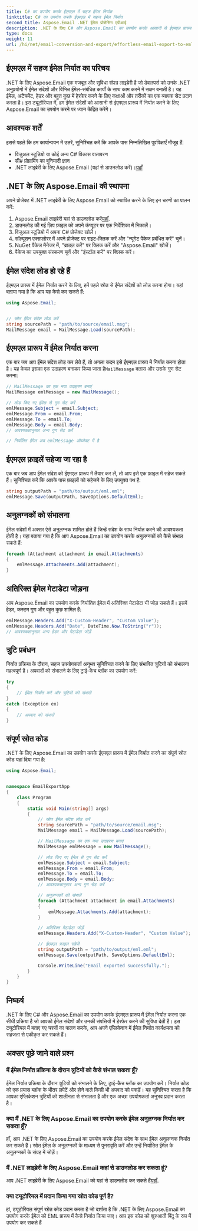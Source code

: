 ```yaml
---
title: C# का उपयोग करके ईएमएल में सहज ईमेल निर्यात
linktitle: C# का उपयोग करके ईएमएल में सहज ईमेल निर्यात
second_title: Aspose.Email .NET ईमेल प्रोसेसिंग एपीआई
description: .NET के लिए C# और Aspose.Email का उपयोग करके आसानी से ईएमएल प्रारूप में ईमेल निर्यात करें। स्रोत कोड उदाहरणों के साथ चरण दर चरण जानें।
type: docs
weight: 11
url: /hi/net/email-conversion-and-export/effortless-email-export-to-eml-using-csharp/
---
```


## ईएमएल में सहज ईमेल निर्यात का परिचय

.NET के लिए Aspose.Email एक मजबूत और सुविधा संपन्न लाइब्रेरी है जो डेवलपर्स को उनके .NET अनुप्रयोगों में ईमेल संदेशों और विभिन्न ईमेल-संबंधित कार्यों के साथ काम करने में सक्षम बनाती है। यह ईमेल, अटैचमेंट, हेडर और बहुत कुछ में हेरफेर करने के लिए कक्षाओं और तरीकों का एक व्यापक सेट प्रदान करता है। इस ट्यूटोरियल में, हम ईमेल संदेशों को आसानी से ईएमएल प्रारूप में निर्यात करने के लिए Aspose.Email का उपयोग करने पर ध्यान केंद्रित करेंगे।

## आवश्यक शर्तें

इससे पहले कि हम कार्यान्वयन में उतरें, सुनिश्चित करें कि आपके पास निम्नलिखित पूर्वापेक्षाएँ मौजूद हैं:

- विजुअल स्टूडियो या कोई अन्य C# विकास वातावरण
- सी# प्रोग्रामिंग का बुनियादी ज्ञान
-  .NET लाइब्रेरी के लिए Aspose.Email (यहां से डाउनलोड करें)।[यहाँ](https://downloads.aspose.com/email/net)

## .NET के लिए Aspose.Email की स्थापना

अपने प्रोजेक्ट में .NET लाइब्रेरी के लिए Aspose.Email को स्थापित करने के लिए इन चरणों का पालन करें:

1.  Aspose.Email लाइब्रेरी यहां से डाउनलोड करें[यहाँ](https://releases.aspose.com/email/net).
2. डाउनलोड की गई ज़िप फ़ाइल को अपने कंप्यूटर पर एक निर्देशिका में निकालें।
3. विजुअल स्टूडियो में अपना C# प्रोजेक्ट खोलें।
4. सॉल्यूशन एक्सप्लोरर में अपने प्रोजेक्ट पर राइट-क्लिक करें और "न्यूगेट पैकेज प्रबंधित करें" चुनें।
5. NuGet पैकेज मैनेजर में, "ब्राउज़ करें" पर क्लिक करें और "Aspose.Email" खोजें।
6. पैकेज का उपयुक्त संस्करण चुनें और "इंस्टॉल करें" पर क्लिक करें।

## ईमेल संदेश लोड हो रहे हैं

ईएमएल प्रारूप में ईमेल निर्यात करने के लिए, हमें पहले स्रोत से ईमेल संदेशों को लोड करना होगा। यहां बताया गया है कि आप यह कैसे कर सकते हैं:

```csharp
using Aspose.Email;


// स्रोत ईमेल संदेश लोड करें
string sourcePath = "path/to/source/email.msg";
MailMessage email = MailMessage.Load(sourcePath);
```

## ईएमएल प्रारूप में ईमेल निर्यात करना

 एक बार जब आप ईमेल संदेश लोड कर लेते हैं, तो अगला कदम इसे ईएमएल प्रारूप में निर्यात करना होता है। यह केवल इसका एक उदाहरण बनाकर किया जाता है`MailMessage` क्लास और उसके गुण सेट करना:

```csharp
// MailMessage का एक नया उदाहरण बनाएं
MailMessage emlMessage = new MailMessage();

// लोड किए गए ईमेल से गुण सेट करें
emlMessage.Subject = email.Subject;
emlMessage.From = email.From;
emlMessage.To = email.To;
emlMessage.Body = email.Body;
// आवश्यकतानुसार अन्य गुण सेट करें

// निर्यातित ईमेल अब emlMessage ऑब्जेक्ट में है
```

## ईएमएल फ़ाइलें सहेजा जा रहा है

एक बार जब आप ईमेल संदेश को ईएमएल प्रारूप में तैयार कर लें, तो आप इसे एक फ़ाइल में सहेज सकते हैं। सुनिश्चित करें कि आपके पास फ़ाइलों को सहेजने के लिए उपयुक्त पथ है:

```csharp
string outputPath = "path/to/output/eml.eml";
emlMessage.Save(outputPath, SaveOptions.DefaultEml);
```

## अनुलग्नकों को संभालना

ईमेल संदेशों में अक्सर ऐसे अनुलग्नक शामिल होते हैं जिन्हें संदेश के साथ निर्यात करने की आवश्यकता होती है। यहां बताया गया है कि आप Aspose.Email का उपयोग करके अनुलग्नकों को कैसे संभाल सकते हैं:

```csharp
foreach (Attachment attachment in email.Attachments)
{
    emlMessage.Attachments.Add(attachment);
}
```

## अतिरिक्त ईमेल मेटाडेटा जोड़ना

आप Aspose.Email का उपयोग करके निर्यातित ईमेल में अतिरिक्त मेटाडेटा भी जोड़ सकते हैं। इसमें हेडर, कस्टम गुण और बहुत कुछ शामिल हैं:

```csharp
emlMessage.Headers.Add("X-Custom-Header", "Custom Value");
emlMessage.Headers.Add("Date", DateTime.Now.ToString("r"));
// आवश्यकतानुसार अन्य हेडर और मेटाडेटा जोड़ें
```

## त्रुटि प्रबंधन

निर्यात प्रक्रिया के दौरान, सहज उपयोगकर्ता अनुभव सुनिश्चित करने के लिए संभावित त्रुटियों को संभालना महत्वपूर्ण है। अपवादों को संभालने के लिए ट्राई-कैच ब्लॉक का उपयोग करें:

```csharp
try
{
    // ईमेल निर्यात करें और त्रुटियों को संभालें
}
catch (Exception ex)
{
    // अपवाद को संभालें
}
```

## संपूर्ण स्रोत कोड

.NET के लिए Aspose.Email का उपयोग करके ईएमएल प्रारूप में ईमेल निर्यात करने का संपूर्ण स्रोत कोड यहां दिया गया है:

```csharp
using Aspose.Email;


namespace EmailExportApp
{
    class Program
    {
        static void Main(string[] args)
        {
            // स्रोत ईमेल संदेश लोड करें
            string sourcePath = "path/to/source/email.msg";
            MailMessage email = MailMessage.Load(sourcePath);

            // MailMessage का एक नया उदाहरण बनाएं
            MailMessage emlMessage = new MailMessage();

            // लोड किए गए ईमेल से गुण सेट करें
            emlMessage.Subject = email.Subject;
            emlMessage.From = email.From;
            emlMessage.To = email.To;
            emlMessage.Body = email.Body;
            // आवश्यकतानुसार अन्य गुण सेट करें

            // अनुलग्नकों को संभालें
            foreach (Attachment attachment in email.Attachments)
            {
                emlMessage.Attachments.Add(attachment);
            }

            // अतिरिक्त मेटाडेटा जोड़ें
            emlMessage.Headers.Add("X-Custom-Header", "Custom Value");

            // ईएमएल फ़ाइल सहेजें
            string outputPath = "path/to/output/eml.eml";
            emlMessage.Save(outputPath, SaveOptions.DefaultEml);

            Console.WriteLine("Email exported successfully.");
        }
    }
}
```

## निष्कर्ष

.NET के लिए C# और Aspose.Email का उपयोग करके ईएमएल प्रारूप में ईमेल निर्यात करना एक सीधी प्रक्रिया है जो आपको ईमेल संदेशों और उनकी संपत्तियों में हेरफेर करने की सुविधा देती है। इस ट्यूटोरियल में बताए गए चरणों का पालन करके, आप अपने एप्लिकेशन में ईमेल निर्यात कार्यक्षमता को सहजता से एकीकृत कर सकते हैं।

## अक्सर पूछे जाने वाले प्रश्न

### मैं ईमेल निर्यात प्रक्रिया के दौरान त्रुटियों को कैसे संभाल सकता हूँ?

ईमेल निर्यात प्रक्रिया के दौरान त्रुटियों को संभालने के लिए, ट्राई-कैच ब्लॉक का उपयोग करें। निर्यात कोड को एक प्रयास ब्लॉक के भीतर लपेटें और होने वाले किसी भी अपवाद को पकड़ें। यह सुनिश्चित करता है कि आपका एप्लिकेशन त्रुटियों को शालीनता से संभालता है और एक अच्छा उपयोगकर्ता अनुभव प्रदान करता है।

### क्या मैं .NET के लिए Aspose.Email का उपयोग करके ईमेल अनुलग्नक निर्यात कर सकता हूँ?

हाँ, आप .NET के लिए Aspose.Email का उपयोग करके ईमेल संदेश के साथ ईमेल अनुलग्नक निर्यात कर सकते हैं। स्रोत ईमेल के अनुलग्नकों के माध्यम से पुनरावृति करें और उन्हें निर्यातित ईमेल के अनुलग्नकों के संग्रह में जोड़ें।

### मैं .NET लाइब्रेरी के लिए Aspose.Email कहां से डाउनलोड कर सकता हूं?

 आप .NET लाइब्रेरी के लिए Aspose.Email को यहां से डाउनलोड कर सकते हैं[यहाँ](https://downloads.aspose.com/email/net).

### क्या ट्यूटोरियल में प्रदान किया गया स्रोत कोड पूर्ण है?

हां, ट्यूटोरियल संपूर्ण स्रोत कोड प्रदान करता है जो दर्शाता है कि .NET के लिए Aspose.Email का उपयोग करके ईमेल को EML प्रारूप में कैसे निर्यात किया जाए। आप इस कोड को शुरुआती बिंदु के रूप में उपयोग कर सकते हैं
